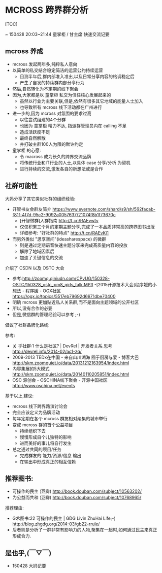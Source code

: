 # MCROSS 跨界群分析
[TOC]

~ 150428 20:03~21:44 童掌柜 / 甘主席 快速交流记要

## mcross 养成

- mcross 发起两年多,纯粹私人意向
- 以简单的私交结合稳定简洁的运营公约持续运营
    + 目测半年后,群内部准入准出,以及日常分享内容的格调稳定后
    + 产生了自发的持续群内部分享行为
- 然后,自然转化为不定期的线下聚会
- 因为,大家都是以 童掌柜 私交为信任核心发展起来的
    + 虽然以行业为主要关联,但是,依然有很多其它地域的能量人士加入
    + 也导致所有 mcross 线下活动都在广州进行
- 进一步的,因为 mcross 对氛围的要求过高
    + 以往尝试组建的4个分群
    + 也因为 童掌柜 精力不达, 指派群管理员内在 calling 不足
    + 造成活跃度不足
    + 最终自然解散
    + 并打破主群100人为限的默许约定
- 童掌柜 的心愿:
    + 令 macross 成为长久的跨界交流品牌
    + 将传统行业和IT行业的人士,以具体 case 分享/分析 为契机
    + 进行持续的交流,激发各自的新想法或是合作

## 社群可能性

大妈分享了其它类似社群的组织经验:

- 开智书友会群友简介
    https://www.evernote.com/shard/s9/sh/562facab-f81f-4f7d-95c2-9092a0057637/21074f8b1f73670c
    - [开智微群]入群指南 http://t.cn/RAEvwtv
    - 仅仅积累三个月的定期主题分享,完成了一本品质非常高的跨界图书出版
    - 详细参考: "好社群的特点" http://t.cn/RAEvKl1
- 而另外类似 "思享空间"(ideasharespace) 的微群
    + 则是通过定期语音快速主题分享来完成髙质量内容的投放
    + 解除了地域因素后
    + 加速了关键信息的交流

介绍了 CSDN 以及 OSTC 大会

- 参考:http://zoomq.qiniudn.com/CPyUG/150328-OSTC/150328_ostc_pm8_girls_talk.MP3
-[2015开源技术大会]程序媛的小想法 - 程序媛 - OGX社区 
    https://ogx.io/topics/5517eb79692d6971dbe70400
- 明确 mcross 更加贴近私人关系群,而不是面向主题领域的公开社区
- 所以,没有合作的必要
- 但是,微信群的管理经验可以参考 ;-)

倡议了社群品牌化路线:

参考:

- 关 乎社群:1 什么是社区? | DevRel | 开发者关系.思考 
    http://devrel.info/2014-02/ac1-zq/
- 2009-2013 TEDx在中国 - 来自山川湖海 囿于厨房与爱 - 博客大巴 
    http://skm.zoomquiet.io/data/20131212163954/index.html
- 内容集展的5大模式 
    http://skm.zoomquiet.io/data/20140110205851/index.html
- OSC 源创会 - OSCHINA线下聚会 - 开源中国社区 
    http://www.oschina.net/events

基于以上,建议:

- mcross 线下跨界路演讨论会
- 完全应该定义为品牌活动
- 每年定期在各个 mcross 群友相对聚集的城市举行
- 变成 mcross 群的首个公益项目
    + 持续组织下去
    + 慢慢形成自个儿独特的影响
    + 进而美好的事儿将自行发生
- 总之通过共同的项目/任务
    + 完成群友的 能力/资源/信息 输出
    + 在输出中形成真正的相互信赖

## 推荐图书:

- 可操作的民主 (豆瓣) 
    http://book.douban.com/subject/10563202/
- 为公益而共和 (豆瓣) 
    http://book.douban.com/subject/10768965/

推荐理由:

- G术图书:22 可操作的民主 | GDG Livin ZhuHai Life;-) 
    http://blog.zhgdg.org/2014-03/gb22-rrule/
- 后者则是分析了一群非常有影响力的人物,聚集在一起时,如何通过民主来真正形成合力.



## 是也乎,(￣▽￣)

- 150428 大妈记要

